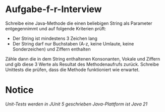 # Aufgabe-f-r-Interview

Schreibe eine Java-Methode die einen beliebigen String als
Parameter entgegennimmt und auf folgende Kriterien prüft:
- Der String ist mindestens 3 Zeichen lang
- Der String darf nur Buchstaben (A-z, keine Umlaute, keine Sonderzeichen) 
und Ziffern enthalten

Zähle dann die in dem String enthaltenen Konsonanten, Vokale und Ziffern 
und gib diese 3 Werte als Resultat des Methodenaufrufs zurück.
Schreibe Unittests die prüfen, dass die Methode funktioniert wie erwartet.

# Notice

*Unit-Tests werden in JUnit 5 geschrieben*
*Java-Plattform ist Java 21*